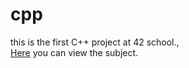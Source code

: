 # cpp
this is the first C++ project at 42 school.,</br>
[Here](https://github.com/bontxa/cpp/blob/main/en.subject.pdf) you can view the subject.
